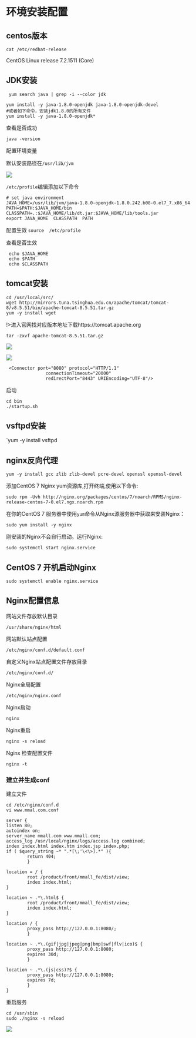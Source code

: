 # 环境安装配置

## centos版本

`cat /etc/redhat-release`

CentOS Linux release 7.2.1511 (Core)

## JDK安装

` yum search java | grep -i --color jdk`

```shell
yum install -y java-1.8.0-openjdk java-1.8.0-openjdk-devel
#或者如下命令，安装jdk1.8.0的所有文件
yum install -y java-1.8.0-openjdk*
```

查看是否成功

`java -version`

配置环境变量

默认安装路径在`/usr/lib/jvm`

![](https://cdn.jsdelivr.net/gh/mumozi/Figure_bed/img/20200304105216.png)

`/etc/profile`编辑添加以下命令

```shell
# set java environment  
JAVA_HOME=/usr/lib/jvm/java-1.8.0-openjdk-1.8.0.242.b08-0.el7_7.x86_64
PATH=$PATH:$JAVA_HOME/bin  
CLASSPATH=.:$JAVA_HOME/lib/dt.jar:$JAVA_HOME/lib/tools.jar  
export JAVA_HOME  CLASSPATH  PATH 
```

配置生效 `source  /etc/profile`

查看是否生效

```shell
 echo $JAVA_HOME
 echo $PATH
 echo $CLASSPATH
```

## tomcat安装

```shell
cd /usr/local/src/
wget http://mirrors.tuna.tsinghua.edu.cn/apache/tomcat/tomcat-8/v8.5.51/bin/apache-tomcat-8.5.51.tar.gz
yum -y install wget

```

!>进入官网找对应版本地址下载https://tomcat.apache.org

```shell
tar -zxvf apache-tomcat-8.5.51.tar.gz
```

![](https://cdn.jsdelivr.net/gh/mumozi/Figure_bed/img/20200304150143.png)

![](https://cdn.jsdelivr.net/gh/mumozi/Figure_bed/img/20200304150325.png)

```shell
 <Connector port="8080" protocol="HTTP/1.1"
               connectionTimeout="20000"
               redirectPort="8443" URIEncoding="UTF-8"/>

```

启动

```shell
cd bin
./startup.sh 
```



## vsftpd安装

`yum -y install vsftpd

##	nginx反向代理

`yum -y install gcc zlib zlib-devel pcre-devel openssl epenssl-devel`

添加CentOS 7 Nginx yum资源库,打开终端,使用以下命令:

```shell
sudo rpm -Uvh http://nginx.org/packages/centos/7/noarch/RPMS/nginx-release-centos-7-0.el7.ngx.noarch.rpm
```

在你的CentOS 7 服务器中使用`yum`命令从Nginx源服务器中获取来安装Nginx：

```shell
sudo yum install -y nginx
```

刚安装的Nginx不会自行启动。运行Nginx:

```
sudo systemctl start nginx.service
```

## CentOS 7 开机启动Nginx

```
sudo systemctl enable nginx.service
```

## Nginx配置信息

网站文件存放默认目录

```shell
/usr/share/nginx/html
```

网站默认站点配置

```shell
/etc/nginx/conf.d/default.conf
```

自定义Nginx站点配置文件存放目录

```shell
/etc/nginx/conf.d/
```

Nginx全局配置

```shell
/etc/nginx/nginx.conf
```

Nginx启动

```shell
nginx
```

   Nginx重启

```shell
nginx -s reload
```

   Nginx 检查配置文件

```shell
nginx -t
```

### 建立并生成conf

建立文件

```shell
cd /etc/nginx/conf.d
vi www.mmal.com.conf
```

```shell
server {
listen 80;
autoindex on;
server_name mmall.com www.mmall.com;
access_log /usr/local/nginx/logs/access.log combined;
index index.html index.htm index.jsp index.php;
if ( $query_string ~* ".*[\;'\<\>].*" ){
        return 404;
        }

location = / {
        root /product/front/mmall_fe/dist/view;
        index index.html;
}

location ~ .*\.html$ {
        root /product/front/mmall_fe/dist/view;
        index index.html;
}

location / {
        proxy_pass http://127.0.0.1:8080/;
        }

location ~ .*\.(gif|jpg|jpeg|png|bmp|swf|flv|ico)$ {
        proxy_pass http://127.0.0.1:8080;
        expires 30d;
        }

location ~ .*\.(js|css)?$ {
        proxy_pass http://127.0.0.1:8080;
        expires 7d;
        }
}

```

重启服务

```shell
cd /usr/sbin
sudo ./nginx -s reload
```

![](https://cdn.jsdelivr.net/gh/mumozi/Figure_bed/img/20200304142739.png)

